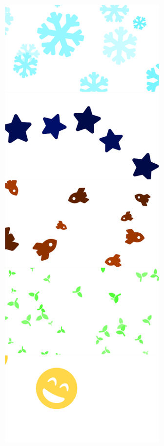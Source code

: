 <img src="snowflake.svg">

<img src="starfield.svg">

<img src="mars.svg">

<img src="plants.svg">

<img src="happy.svg">